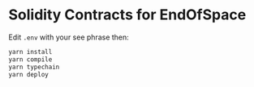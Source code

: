 # Solidity Contracts for EndOfSpace

Edit `.env` with your see phrase then:

```sh
yarn install
yarn compile
yarn typechain
yarn deploy
```
